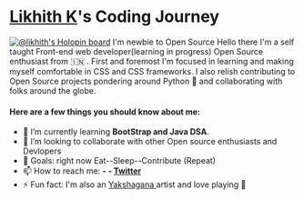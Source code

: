 
# [Likhith K](https://github.com/likhith4)'s Coding Journey
[![@likhith's Holopin board](https://holopin.io/api/user/board?user=likhith)](https://holopin.io/@likhith)
I'm newbie to Open Source
Hello there I'm a self taught Front-end web developer(learning in progress) Open Source enthusiast from 🇮🇳 . First and foremost I'm focused in learning and making myself comfortable in CSS and CSS frameworks.
I also relish contributing to Open Source projects pondering around Python 🐍 and collaborating with folks around the globe.

#### Here are a few things you should know about me:


- 🌱 I’m currently learning **BootStrap and Java DSA**.
- 👯 I’m looking to collaborate with other Open source enthusiasts and Devlopers 
- 🥅 Goals: right now Eat--Sleep--Contribute (Repeat)
- 📫 How to reach me: **- - [Twitter](https://twitter.com/LikhithK14)**
- ⚡ Fun fact: I'm  also an [Yakshagana ](https://en.wikipedia.org/wiki/Yakshagana)artist and love playing 🏑
